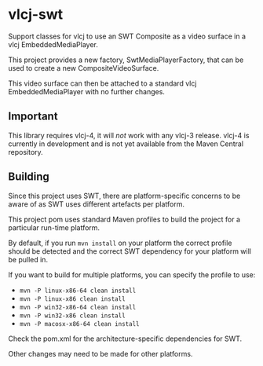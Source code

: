 # vlcj-swt
Support classes for vlcj to use an SWT Composite as a video surface in a vlcj EmbeddedMediaPlayer.

This project provides a new factory, SwtMediaPlayerFactory, that can be used to create a new
CompositeVideoSurface.

This video surface can then be attached to a standard vlcj EmbeddedMediaPlayer with no further changes.

## Important
This library requires vlcj-4, it will *not* work with any vlcj-3 release. vlcj-4 is currently in
development and is not yet available from the Maven Central repository.

## Building
Since this project uses SWT, there are platform-specific concerns to be aware of as SWT uses different
artefacts per platform.

This project pom uses standard Maven profiles to build the project for a particular run-time platform.

By default, if you run `mvn install` on your platform the correct profile should be detected and the
correct SWT dependency for your platform will be pulled in.

If you want to build for multiple platforms, you can specify the profile to use:

 - `mvn -P linux-x86-64 clean install`
 - `mvn -P linux-x86 clean install`
 - `mvn -P win32-x86-64 clean install`
 - `mvn -P win32-x86 clean install`
 - `mvn -P macosx-x86-64 clean install`

Check the pom.xml for the architecture-specific dependencies for SWT.

Other changes may need to be made for other platforms.
